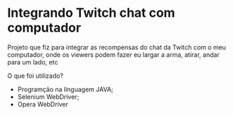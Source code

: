 # Integrando Twitch chat com computador
Projeto que fiz para integrar as recompensas do chat da Twitch com o meu computador, onde os viewers podem fazer eu largar a arma, atirar, andar para um lado, etc

O que foi utilizado?
- Programção na linguagem JAVA;
- Selenium WebDriver;
- Opera WebDriver
